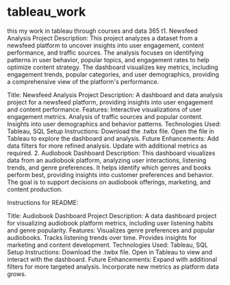 # tableau_work
this my work in tableau through courses and data 365
t1. Newsfeed Analysis Project
Description: This project analyzes a dataset from a newsfeed platform to uncover insights into user engagement, content performance, and traffic sources. The analysis focuses on identifying patterns in user behavior, popular topics, and engagement rates to help optimize content strategy. The dashboard visualizes key metrics, including engagement trends, popular categories, and user demographics, providing a comprehensive view of the platform's performance.


Title: Newsfeed Analysis Project
Description: A dashboard and data analysis project for a newsfeed platform, providing insights into user engagement and content performance.
Features:
Interactive visualizations of user engagement metrics.
Analysis of traffic sources and popular content.
Insights into user demographics and behavior patterns.
Technologies Used: Tableau, SQL
Setup Instructions:
Download the .twbx file.
Open the file in Tableau to explore the dashboard and analysis.
Future Enhancements:
Add data filters for more refined analysis.
Update with additional metrics as required.
2. Audiobook Dashboard
Description: This dashboard visualizes data from an audiobook platform, analyzing user interactions, listening trends, and genre preferences. It helps identify which genres and books perform best, providing insights into customer preferences and behavior. The goal is to support decisions on audiobook offerings, marketing, and content production.

Instructions for README:

Title: Audiobook Dashboard Project
Description: A data dashboard project for visualizing audiobook platform metrics, including user listening habits and genre popularity.
Features:
Visualizes genre preferences and popular audiobooks.
Tracks listening trends over time.
Provides insights for marketing and content development.
Technologies Used: Tableau, SQL
Setup Instructions:
Download the .twbx file.
Open in Tableau to view and interact with the dashboard.
Future Enhancements:
Expand with additional filters for more targeted analysis.
Incorporate new metrics as platform data grows.
